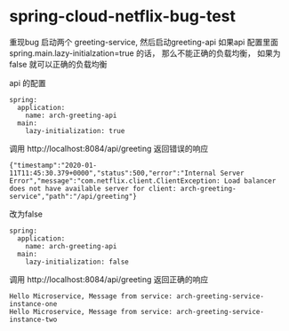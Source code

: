 # spring-cloud-netflix-bug-test
重现bug
启动两个 greeting-service, 然后启动greeting-api
如果api 配置里面 spring.main.lazy-initialzation=true 的话， 那么不能正确的负载均衡，
如果为false 就可以正确的负载均衡

api 的配置
```
spring:
  application:
    name: arch-greeting-api
  main:
    lazy-initialization: true
```
调用 http://localhost:8084/api/greeting 返回错误的响应

```
{"timestamp":"2020-01-11T11:45:30.379+0000","status":500,"error":"Internal Server Error","message":"com.netflix.client.ClientException: Load balancer does not have available server for client: arch-greeting-service","path":"/api/greeting"}
```

改为false
```
spring:
  application:
    name: arch-greeting-api
  main:
    lazy-initialization: false
```

调用 http://localhost:8084/api/greeting 返回正确的响应

```
Hello Microservice, Message from service: arch-greeting-service-instance-one
Hello Microservice, Message from service: arch-greeting-service-instance-two
```